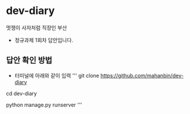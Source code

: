 # dev-diary
멋쟁이 사자처럼 직장인 부산
  - 정규과제 1회차 답안입니다.

## 답안 확인 방법
- 터미널에 아래와 같이 입력
'''
git clone https://github.com/mahanbin/dev-diary

cd dev-diary

python manage.py runserver
'''
